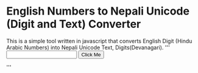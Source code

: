 # English Numbers to Nepali Unicode (Digit and Text) Converter 
This is a simple tool written in javascript that converts English Digit (Hindu Arabic Numbers) into  Nepali Unicode Text, Digits(Devanagari).
'''<script type="text/javascript">
window.onload =function(){
	document.getElementById("convert").addEventListener("click", convertIt);
};

function convertIt(){
	var input = document.getElementById("input").value;
	var output = convertToNepaliText(input);
	var output2 = convertToNepaliNumber(input);
	document.getElementById("output").innerHTML = output;
	document.getElementById("output2").innerHTML = output2+"/"+convertToCommaNumber(output2);
}

</script>
<input type="text" id="input" >
<button id="convert">Click Me</button>
<div id="output"></div>
<div id="output2"></div>'''
